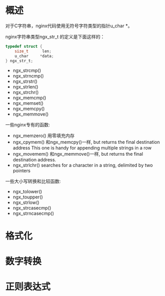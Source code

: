 # 概述
对于C字符串，nginx代码使用无符号字符类型的指针u_char *。

nginx字符串类型ngx_str_t 的定义是下面这样的：
```c
typedef struct {
    size_t      len;
    u_char     *data;
} ngx_str_t;
```
- ngx_strcmp()
- ngx_strncmp()
- ngx_strstr()
- ngx_strlen()
- ngx_strchr()
- ngx_memcmp()
- ngx_memset()
- ngx_memcpy()
- ngx_memmove()

一些nginx专有的函数:

- ngx_memzero() 用零填充内存
- ngx_cpymem() 和ngx_memcpy()一样, but returns the final destination address This one is handy for appending multiple strings in a row
- ngx_movemem() 和ngx_memmove()一样, but returns the final destination address.
- ngx_strlchr() searches for a character in a string, delimited by two pointers

一些大小写转换和比较函数:

- ngx_tolower()
- ngx_toupper()
- ngx_strlow()
- ngx_strcasecmp()
- ngx_strncasecmp()

# 格式化
# 数字转换
# 正则表达式